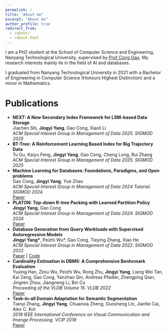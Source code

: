 ```yaml
---
permalink: /
title: "About me"
excerpt: "About me"
author_profile: true
redirect_from: 
  - /about/
  - /about.html
---
```


I am a PhD student at the School of Computer Science and Engineering,  Nanyang Technological University, supervised by [Prof Cong Gao](https://personal.ntu.edu.sg/gaocong/). My research interests mainly lie in the field of AI and databases.

I graduated from Nanyang Technological University in 2021 with a Bachelor of Engineering in Computer Science (Honours Highest Distinction) and a minor in Mathematics.

# Publications
* **NEXT: A New Secondary Index Framework for LSM-based Data Storage**  
Jiachen Shi, __Jingyi Yang__, Gao Cong, Xiaoli Li  
*ACM Special Interest Group in Management of Data 2025. SIGMOD 2025*  
* **BT-Tree: A Reinforcement Learning Based Index for Big Trajectory Data**  
Tu Gu, Kaiyu Feng, __Jingyi Yang__, Gao Cong, Cheng Long, Rui Zhang  
*ACM Special Interest Group in Management of Data 2025. SIGMOD 2025*  
* **Machine Learning for Databases: Foundations, Paradigms, and Open problems**  
Gao Cong, __Jingyi Yang__, Yue Zhao  
*ACM Special Interest Group in Management of Data 2024 Tutorial. SIGMOD 2024*  
[Paper](https://dl.acm.org/doi/10.1145/3626246.3654686)
* **PLATON: Top-down R-tree Packing with Learned Partition Policy**  
__Jingyi Yang__, Gao Cong    
*ACM Special Interest Group in Management of Data 2024. SIGMOD 2024*  
[Paper](https://jamesyang2333.github.io/files/PLATON_camera_ready.pdf)
* **Database Generation from Query Workloads with Supervised Autoregressive Models**  
__Jingyi Yang\*__, Peizhi Wu\*, Gao Cong, Tieying Zhang, Xiao He    
*ACM Special Interest Group in Management of Data 2022. SIGMOD 2022*  
[Paper](https://jamesyang2333.github.io/files/SAM_Camera_Ready_v1.pdf) | [Code](https://github.com/Jamesyang2333/SAM)
* **Cardinality Estimation in DBMS: A Comprehensive Benhcmark Evaluation**  
Yuxing Han, Ziniu Wu, Peizhi Wu, Rong Zhu, __Jingyi Yang__, Liang Wei Tan, Kai Zeng, Gao Cong, Yanzhao Qin, Andreas Pfadler, Zhengping Qian, Jingren Zhou, Jiangneng Li, Bin Cu   
*Proceeding of the VLDB Volume 15. VLDB 2022*  
[Paper](https://arxiv.org/pdf/2109.05877.pdf)
* **Task-in-all Domain Adaptation for Semantic Segmentation**  
Tianyi Zhang, __Jingyi Yang__, Chuanxia Zheng, Guosheng Lin, Jianfei Cai, Alex C. Kot  
*2019 IEEE International Conference on Visual Communication and Imange Processing. VCIP 2019*  
[Paper](https://ieeexplore.ieee.org/document/8965736)

